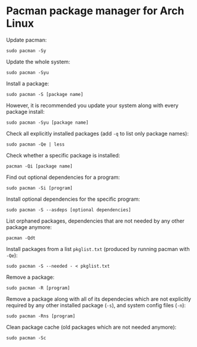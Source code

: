 # Pacman package manager for Arch Linux

Update pacman:
```
sudo pacman -Sy
```

Update the whole system:
```
sudo pacman -Syu
```

Install a package:
```
sudo pacman -S [package name]
```

However, it is recommended you update your system along with every package install:
```
sudo pacman -Syu [package name]
```

Check all explicitly installed packages (add `-q` to list only package names):
```
sudo pacman -Qe | less
```

Check whether a specific package is installed:
```
pacman -Qi [package name]
```

Find out optional dependencies for a program:
```
sudo pacman -Si [program]
```

Install optional dependencies for the specific program:
```
sudo pacman -S --asdeps [optional dependencies]
```

List orphaned packages, dependencies that are not needed by any other package anymore:
```
pacman -Qdt
```

Install packages from a list `pkglist.txt` (produced by running pacman with `-Qe`):
```
sudo pacman -S --needed - < pkglist.txt
```

Remove a package:
```
sudo pacman -R [program]
```

Remove a package along with all of its dependecies which are not explicitly required by any other installed package (`-s`), and system config files (`-n`):
```
sudo pacman -Rns [program]
```

Clean package cache (old packages which are not needed anymore):
```
sudo pacman -Sc
```

